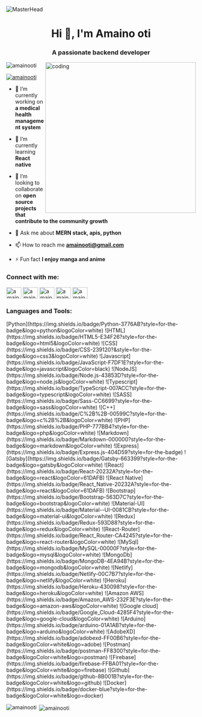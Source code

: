 ![MasterHead](https://c.tenor.com/mGgWY8RkgYMAAAAC/hello-world.gif)
<h1 align="center">Hi 👋, I'm Amaino oti</h1>
<h3 align="center">A passionate backend developer</h3>

<img align= "right" alt="coding" width="400" src="https://raw.githubusercontent.com/gist/MedRedha/fd8e2481bde2610c96b9aafde543879c/raw/88624e8d31c4295973dcb7c900dacf0edc0a6d99/coding.gif" />

<p align="left"> <img src="https://komarev.com/ghpvc/?username=amainooti&label=Profile%20views&color=0e75b6&style=flat" alt="amainooti" /> </p>

<p align="left"> <a href="https://twitter.com/amainooti" target="blank"><img src="https://img.shields.io/twitter/follow/amainooti?logo=twitter&style=for-the-badge" alt="amainooti" /></a> </p>

- 🔭 I’m currently working on **a medical health management system**

- 🌱 I’m currently learning **React native**

- 👯 I’m looking to collaborate on **open source projects that contribute to the community growth**

- 💬 Ask me about **MERN stack, apis, python**

- 📫 How to reach me **amainooti@gmail.com**

- ⚡ Fun fact **I enjoy manga and anime**

<h3 align="left">Connect with me:</h3>
<p align="left">
<a href="https://dev.to/amainooti" target="blank"><img align="center" src="https://raw.githubusercontent.com/rahuldkjain/github-profile-readme-generator/master/src/images/icons/Social/devto.svg" alt="amainooti" height="30" width="40" /></a>
<a href="https://twitter.com/amainooti" target="blank"><img align="center" src="https://raw.githubusercontent.com/rahuldkjain/github-profile-readme-generator/master/src/images/icons/Social/twitter.svg" alt="amainooti" height="30" width="40" /></a>
<a href="https://kaggle.com/amainooti" target="blank"><img align="center" src="https://raw.githubusercontent.com/rahuldkjain/github-profile-readme-generator/master/src/images/icons/Social/kaggle.svg" alt="amainooti" height="30" width="40" /></a>
<a href="https://instagram.com/amainooti" target="blank"><img align="center" src="https://raw.githubusercontent.com/rahuldkjain/github-profile-readme-generator/master/src/images/icons/Social/instagram.svg" alt="amainooti" height="30" width="40" /></a>
<a href="https://discord.gg/amainooti" target="blank"><img align="center" src="https://raw.githubusercontent.com/rahuldkjain/github-profile-readme-generator/master/src/images/icons/Social/discord.svg" alt="amainooti" height="30" width="40" /></a>
</p>

<h3 align="left">Languages and Tools:</h3>
[Python](https://img.shields.io/badge/Python-3776AB?style=for-the-badge&logo=python&logoColor=white)
![HTML](https://img.shields.io/badge/HTML5-E34F26?style=for-the-badge&logo=html5&logoColor=white)
![CSS](https://img.shields.io/badge/CSS-239120?&style=for-the-badge&logo=css3&logoColor=white)
![Javascript](https://img.shields.io/badge/JavaScript-F7DF1E?style=for-the-badge&logo=javascript&logoColor=black)
![NodeJS](https://img.shields.io/badge/Node.js-43853D?style=for-the-badge&logo=node.js&logoColor=white)
![Typescript](https://img.shields.io/badge/TypeScript-007ACC?style=for-the-badge&logo=typescript&logoColor=white)
![SASS](https://img.shields.io/badge/Sass-CC6699?style=for-the-badge&logo=sass&logoColor=white)
![C++](https://img.shields.io/badge/C%2B%2B-00599C?style=for-the-badge&logo=c%2B%2B&logoColor=white)
![PHP](https://img.shields.io/badge/PHP-777BB4?style=for-the-badge&logo=php&logoColor=white)
![Markdown](https://img.shields.io/badge/Markdown-000000?style=for-the-badge&logo=markdown&logoColor=white)
![Express](https://img.shields.io/badge/Express.js-404D59?style=for-the-badge)
![Gatsby](https://img.shields.io/badge/Gatsby-663399?style=for-the-badge&logo=gatsby&logoColor=white)
![React](https://img.shields.io/badge/React-20232A?style=for-the-badge&logo=react&logoColor=61DAFB)
![React Native](https://img.shields.io/badge/React_Native-20232A?style=for-the-badge&logo=react&logoColor=61DAFB)
![Bootstrap](https://img.shields.io/badge/Bootstrap-563D7C?style=for-the-badge&logo=bootstrap&logoColor=white)
![Material-UI](https://img.shields.io/badge/Material--UI-0081CB?style=for-the-badge&logo=material-ui&logoColor=white)
![Redux](https://img.shields.io/badge/Redux-593D88?style=for-the-badge&logo=redux&logoColor=white)
![React-Router](https://img.shields.io/badge/React_Router-CA4245?style=for-the-badge&logo=react-router&logoColor=white)
![MySql](https://img.shields.io/badge/MySQL-00000F?style=for-the-badge&logo=mysql&logoColor=white)
![MongoDb](https://img.shields.io/badge/MongoDB-4EA94B?style=for-the-badge&logo=mongodb&logoColor=white)
![Netlify](https://img.shields.io/badge/Netlify-00C7B7?style=for-the-badge&logo=netlify&logoColor=white)
![Heroku](https://img.shields.io/badge/Heroku-430098?style=for-the-badge&logo=heroku&logoColor=white)
![Amazon AWS](https://img.shields.io/badge/Amazon_AWS-232F3E?style=for-the-badge&logo=amazon-aws&logoColor=white)
![Google cloud](https://img.shields.io/badge/Google_Cloud-4285F4?style=for-the-badge&logo=google-cloud&logoColor=white)
![Arduino](https://img.shields.io/badge/arduino-01A1AB?style=for-the-badge&logo=arduino&logoColor=white)
![AdobeXD](https://img.shields.io/badge/adobexd-FF00B6?style=for-the-badge&logoColor=white&logo=adobe)
![Postman](https://img.shields.io/badge/postman-FF8300?style=for-the-badge&logoColor=white&logo=postman)
![Firebase](https://img.shields.io/badge/firebase-FFBA01?style=for-the-badge&logoColor=white&logo=firebase)
![Github](https://img.shields.io/badge/github-8B001B?style=for-the-badge&logoColor=white&logo=github)
![Docker](https://img.shields.io/badge/docker-blue?style=for-the-badge&logoColor=white&logo=docker)

<p><img align="left" src="https://github-readme-stats.vercel.app/api/top-langs?username=amainooti&show_icons=true&locale=en&layout=compact" alt="amainooti" /></p>

<p>&nbsp;<img align="center" src="https://github-readme-stats.vercel.app/api?username=amainooti&show_icons=true&locale=en" alt="amainooti" /></p>
